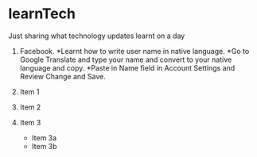 learnTech
=========

Just sharing what technology updates learnt on a day

1. Facebook.
  *Learnt how to write user name in native language.
     *Go to Google Translate and type your name and convert to your native language and copy.
     *Paste in Name field in Account Settings and Review Change and Save.

1. Item 1
2. Item 2
3. Item 3
   * Item 3a
   * Item 3b
